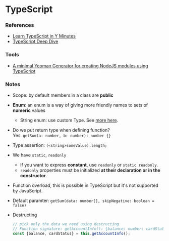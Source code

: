 # TypeScript

### References

* [Learn TypeScript in Y Minutes](https://learnxinyminutes.com/docs/typescript/)
* [TypeScript Deep Dive](https://www.gitbook.com/book/basarat/typescript/details)

### Tools
- [A minimal Yeoman Generator for creating NodeJS modules using TypeScript](https://github.com/ospatil/generator-node-typescript#readme)

### Notes

* Scope: by default members in a class are **public**
* **Enum**: an enum is a way of giving more friendly names to sets of **numeric** values
  * String enum: use custom Type. See [more here](https://basarat.gitbooks.io/typescript/content/docs/types/literal-types.html).
* Do we put return type when defining function?  
  Yes. `getSum(a: number, b: number): number {}`

* Type assertion: `(<string>someValue).length;`

* We have `static`, `readonly`

  * If you want to express **constant**, use `readonly` or `static readonly`.
  * `readonly` properties must be initialized **at their declaration or in the constructor**.

* Function overload, this is possible in TypeScript but it's not supported by JavaScript.
* Default paramter: `getSum(data: number[], skipNegative: boolean = false)`

* Destructing

  ```typescript
  // pick only the data we need using destructing
  // Function signature: getAccountInfo(): {balance: number; cardStatus: string; cardNumber: string; cardHolder: string}
  const {balance, cardStatus} = this.getAccountInfo();
  ```



